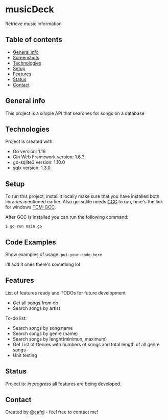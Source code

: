 # musicDeck
Retrieve music information

## Table of contents
* [General info](#general-info)
* [Screenshots](#screenshots)
* [Technologies](#technologies)
* [Setup](#setup)
* [Features](#features)
* [Status](#status)
* [Contact](#contact)

## General info
This project is a simple API that searches for songs on a database
	
## Technologies
Project is created with:
* Go version: 1.16
* Gin Web Framework version: 1.6.3
* go-sqlite3 version: 1.10.0
* sqlx version: 1.3.0
	
## Setup
To run this project, install it locally make sure that you have installed both libraries
mentioned earlier.
Also go-sqlite needs [GCC](https://gcc.gnu.org/) to run, here's the link for windows [TDM-GCC](https://jmeubank.github.io/tdm-gcc/).

After GCC is installed you can run the following command:

```
$ go run main.go
```
## Code Examples
Show examples of usage:
`put-your-code-here`

I'll add it ones there's something lol

## Features
List of features ready and TODOs for future development
* Get all songs from db
* Search songs by artist

To-do list:
* Search songs by song name
* Search songs by genre (name)
* Search songs by lenght(minimun, maximum)
* Get List of Genres with numbers of songs and total length of all genre songs
* Unit testing

## Status
Project is: _in progress_ all features are being developed.

## Contact
Created by [@cafej](bernardofdez2011@gmai.com) - feel free to contact me!